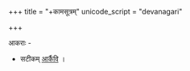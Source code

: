 +++
title = "+कामसूत्रम्"
unicode_script = "devanagari"

+++

आकराः - 
- सटीकम् [आर्कैवि](https://archive.org/details/in.ernet.dli.2015.281236/page/n11/mode/2up) । 



